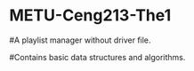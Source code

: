 # METU-Ceng213-The1
#A playlist manager without driver file.

#Contains basic data structures and algorithms.

